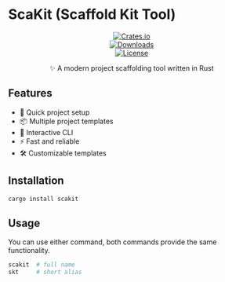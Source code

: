 # ScaKit (Scaffold Kit Tool)  

<div align="center">  

[![Crates.io](https://img.shields.io/crates/v/scakit.svg)](https://crates.io/crates/scakit)  
[![Downloads](https://img.shields.io/crates/d/scakit.svg)](https://crates.io/crates/scakit)  
[![License](https://img.shields.io/crates/l/scakit.svg)](LICENSE)  

✨ A modern project scaffolding tool written in Rust  
</div>  

## Features  

- 🚀 Quick project setup  
- 📦 Multiple project templates  
- 🎨 Interactive CLI  
- ⚡ Fast and reliable  
- 🛠 Customizable templates

## Installation

```bash  
cargo install scakit

```

## Usage

You can use either command, both commands provide the same functionality.

```bash
scakit  # full name  
skt     # short alias  
```

